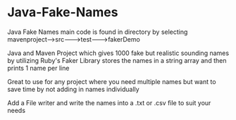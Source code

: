 # Java-Fake-Names

Java Fake Names main code is found in directory by selecting mavenproject-->src--->test--->fakerDemo

Java and Maven Project which gives 1000 fake but realistic sounding names by utilizing Ruby's Faker Library
stores the names in a string array and then prints 1 name per line

Great to use for any project where you need multiple names but want to save time by not adding in names individually 

Add a File writer and write the names into a .txt or .csv file to suit your needs 
